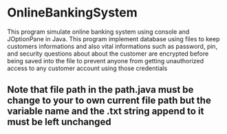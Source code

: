 # OnlineBankingSystem
This program simulate online banking system using console and JOptionPane in Java.
This program implement database using files to keep customers informations and also
vital informations such as password, pin, and security questions about about the customer
are encrypted before being saved into the file to prevent anyone from getting unauthorized 
access to any customer account using those credentials

## Note that file path in the path.java must be change to your to own current file path but the variable name and the .txt string append to it must be left unchanged
